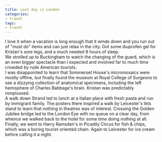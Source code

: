 ```yaml
---
title: Last day in London
categories:
- travel
tags:
- travel
---
```


I love it when a vacation is long enough that it winds down and you run out of "must do" items and can just relax in the city.  Got some ibuprofen gel for Kristan's sore legs, and a much needed 8 hours of sleep.  
We strolled up to Buckingham to watch the changing of the guard, which is an even bigger spectacle than I expected and involved far to much time crowded by rude American tourists.  
I was disappointed to learn that Sommerset House's micromosaics were mostly offline, but  finally found the museum at Royal College of Surgeons to see a dizzying collection of anatomical specimens, including the left hemisphere of Charles Babbage's brain.  Kristan was predictably nonplussed.  
A walk down Strand led to lunch at a Italian place with fresh pasta and run by immigrant family.  The posters there inspired a walk by Leicester's tkts stand to learn that nothing in theatres was of interest.  Crossing the Golden Jubilee bridge led to the London Eye with no queue on a clear day, from whence we walked back to the hotel for some time doing nothing at all.  
Finally, we went to Harry Ramsden's in Picadily Circus for fish & chips, which was a boring tourist-oriented chain.  Again to Leicester for ice cream before calling it a night.
